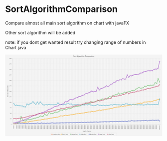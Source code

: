 # SortAlgorithmComparison
Compare almost all main sort algorithm on chart with javaFX

Other sort algorithm will be added

note: if you dont get wanted result try changing range of numbers in Chart.java

![presentation of code](https://github.com/AmirhoseinArabhaji/SortAlgorithmComparison/blob/master/Sorts.jpg)
